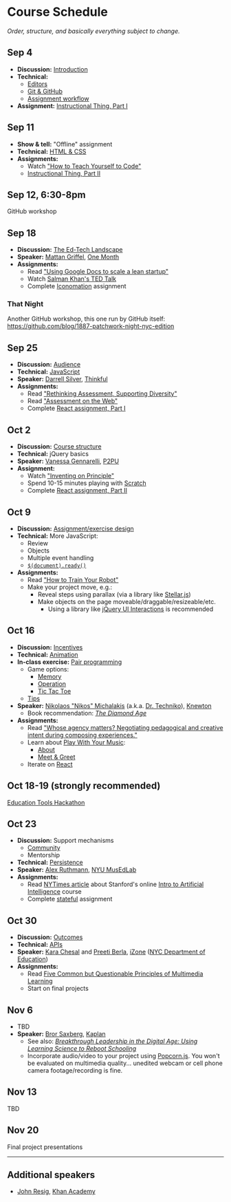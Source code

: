 # Course Schedule

*Order, structure, and basically everything subject to change.*

## Sep 4

* **Discussion:** [Introduction](topics/introduction.md)
* **Technical:**
    * [Editors](topics/editors.md)
    * [Git & GitHub](topics/github.md)
    * [Assignment workflow](workflow.md)
* **Assignment:** [Instructional Thing, Part I](https://github.com/bfl-itp/instructional/#part-i)

## Sep 11

* **Show & tell:** "Offline" assignment
* **Technical:** [HTML & CSS](topics/html.md)
* **Assignments:**
    * Watch ["How to Teach Yourself to Code"](https://www.youtube.com/watch?v=T0qAjgQFR4c)
    * [Instructional Thing, Part II](https://github.com/bfl-itp/instructional/#part-ii)

## Sep 12, 6:30-8pm

GitHub workshop

## Sep 18

* **Discussion:** [The Ed-Tech Landscape](topics/landscape.md)
* **Speaker:** [Mattan Griffel](http://about.me/mattangriffel), [One Month](https://onemonth.com/)
* **Assignments:**
    * Read ["Using Google Docs to scale a lean startup"](http://pando.com/2013/08/05/using-google-docs-to-scale-a-lean-startup/)
    * Watch [Salman Khan's TED Talk](http://www.ted.com/talks/salman_khan_let_s_use_video_to_reinvent_education)
    * Complete [Iconomation](https://github.com/bfl-itp/iconomation) assignment

### That Night

Another GitHub workshop, this one run by GitHub itself: https://github.com/blog/1887-patchwork-night-nyc-edition

## Sep 25

* **Discussion:** [Audience](topics/audience.md)
* **Technical:** [JavaScript](topics/javascript.md)
* **Speaker:** [Darrell Silver](http://darrellsilver.com/), [Thinkful](http://www.thinkful.com/)
* **Assignments:**
    * Read ["Rethinking Assessment, Supporting Diversity"](http://reports.p2pu.org/rethinking-assessment/)
    * Read ["Assessment on the Web"](http://reports.p2pu.org/assessment-on-the-web/part-1/)
    * Complete [React assignment, Part I](https://github.com/bfl-itp/react)

## Oct 2

* **Discussion:** [Course structure](topics/course_structure.md)
* **Technical:** jQuery basics
* **Speaker:** [Vanessa Gennarelli](http://mozzadrella.me/), [P2PU](https://p2pu.org/)
* **Assignment:**
    * Watch ["Inventing on Principle"](https://vimeo.com/36579366)
    * Spend 10-15 minutes playing with [Scratch](http://scratch.mit.edu/projects/editor/?tip_bar=getStarted)
    * Complete [React assignment, Part II](https://github.com/bfl-itp/react#part-ii)

## Oct 9

* **Discussion:** [Assignment/exercise design](topics/assignment_design.md)
* **Technical:** More JavaScript:
    * Review
    * Objects
    * Multiple event handling
    * [`$(document).ready()`](http://learn.jquery.com/using-jquery-core/document-ready/)
* **Assignments:**
    * Read ["How to Train Your Robot"](http://drtechniko.com/2012/04/09/how-to-train-your-robot/)
    * Make your project move, e.g.:
        * Reveal steps using parallax (via a library like [Stellar.js](http://markdalgleish.com/projects/stellar.js/))
        * Make objects on the page moveable/draggable/resizeable/etc.
            * Using a library like [jQuery UI Interactions](http://api.jqueryui.com/category/interactions/) is recommended

## Oct 16

* **Discussion:** [Incentives](topics/incentives.md)
* **Technical:** [Animation](topics/animation.md)
* **In-class exercise:** [Pair programming](http://en.wikipedia.org/wiki/Pair_programming)
    * Game options:
        * [Memory](https://github.com/advanced-js/memory)
        * [Operation](https://www.youtube.com/watch?v=mKUQEn35IdE)
        * [Tic Tac Toe](http://www.calculatorcat.com/games/tic_tac_toe.phtml)
    * [Tips](https://github.com/advanced-js/syllabus#pairing-tips)
* **Speaker:** [Nikolaos "Nikos" Michalakis](http://www.linkedin.com/pub/nikolaos-michalakis/1/40b/3b0) (a.k.a. [Dr. Techniko](http://drtechniko.com/)), [Knewton](http://www.knewton.com/)
    * Book recommendation: [*The Diamond Age*](http://smile.amazon.com/Diamond-Age-Illustrated-Primer-Spectra/dp/0553380966/)
* **Assignments:**
    * Read ["Whose agency matters? Negotiating pedagogical and creative intent during composing experiences."](http://www.mendeley.com/download/public/6244093/4517967961/9728fd1316197329a5e9e5dbd2dc3f78ae11cd7a/dl.pdf)
    * Learn about [Play With Your Music](http://www.playwithyourmusic.org/):
        * [About](http://www.playwithyourmusic.org/about/)
        * [Meet & Greet](http://community.playwithyourmusic.org/category/meet)
    * Iterate on [React](https://github.com/bfl-itp/react)

## Oct 18-19 (strongly recommended)

[Education Tools Hackathon](http://edhacks.org/)

## Oct 23

* **Discussion:** Support mechanisms
    * [Community](topics/community.md)
    * Mentorship
* **Technical:** [Persistence](topics/persistence.md)
* **Speaker:** [Alex Ruthmann](http://www.alexruthmann.com/), [NYU MusEdLab](http://www.experiencingaudio.org/)
* **Assignments:**
    * Read [NYTimes article](http://www.nytimes.com/2011/08/16/science/16stanford.html) about Stanford's online [Intro to Artificial Intelligence](https://www.udacity.com/course/cs271) course
    * Complete [stateful](https://github.com/bfl-itp/stateful) assignment

## Oct 30

* **Discussion:** [Outcomes](topics/outcomes.md)
* **Technical:** [APIs](topics/apis.md)
* **Speaker:** [Kara Chesal](https://twitter.com/KCintheNYC) and [Preeti Berla](http://www.linkedin.com/in/preetibirla), [iZone](http://izonenyc.org/) ([NYC Department of Education](http://schools.nyc.gov/))
* **Assignments:**
    * Read [Five Common but Questionable Principles of Multimedia Learning](http://www.cogtech.usc.edu/publications/clark_five_common.pdf)
    * Start on final projects

## Nov 6

* TBD
* **Speaker:** [Bror Saxberg](http://brorsblog.typepad.com/), [Kaplan](http://www.kaplan.com/)
    * See also: [*Breakthrough Leadership in the Digital Age: Using Learning Science to Reboot Schooling*](http://www.amazon.com/dp/1452255490/)
    * Incorporate audio/video to your project using [Popcorn.js](http://popcornjs.org). You won't be evaluated on multimedia quality... unedited webcam or cell phone camera footage/recording is fine.

## Nov 13

TBD

## Nov 20

Final project presentations

---

## Additional speakers

* [John Resig](http://ejohn.org/), [Khan Academy](https://www.khanacademy.org/)
